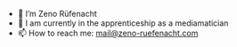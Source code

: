 - 👋 I’m Zeno Rüfenacht
- 💬 I am currently in the apprenticeship as a mediamatician
- 📫 How to reach me: mail@zeno-ruefenacht.com
